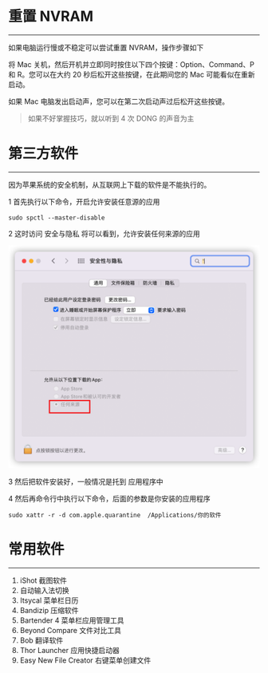 # 重置 NVRAM
---
如果电脑运行慢或不稳定可以尝试重置 NVRAM，操作步骤如下

将 Mac 关机，然后开机并立即同时按住以下四个按键：Option、Command、P 和 R。您可以在大约 20 秒后松开这些按键，在此期间您的 Mac 可能看似在重新启动。

如果 Mac 电脑发出启动声，您可以在第二次启动声过后松开这些按键。

> 如果不好掌握技巧，就以听到 4 次 DONG 的声音为主

# 第三方软件
---
因为苹果系统的安全机制，从互联网上下载的软件是不能执行的。

1 首先执行以下命令，开启允许安装任意源的应用

```shell
sudo spctl --master-disable
```

2 这时访问 安全与隐私 将可以看到，允许安装任何来源的应用

![图片](img/iShot2023-03-12.png)

3 然后把软件安装好，一般情况是托到 应用程序中

4 然后再命令行中执行以下命令，后面的参数是你安装的应用程序

```shell
sudo xattr -r -d com.apple.quarantine  /Applications/你的软件
```
# 常用软件
---
1. iShot 截图软件
2. 自动输入法切换
3. Itsycal 菜单栏日历
4. Bandizip 压缩软件
5. Bartender 4 菜单栏应用管理工具
6. Beyond Compare 文件对比工具
7. Bob 翻译软件
8. Thor Launcher 应用快捷启动器 
9. Easy New File Creator 右键菜单创建文件